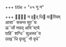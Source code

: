 +++
title = "०५ नू न"

+++
नू᳐᳓ न इ᳓द् धि᳓ वा᳓रियम्  
आसा᳓ सचन्त सूर᳓यः  
ऊ᳓र्जो नपाद् अभि᳓ष्टये  
पाहि᳓ शग्धि᳓ सुअस्त᳓य  
उतइ᳓धि पृत्सु᳓ नो वृधे᳓